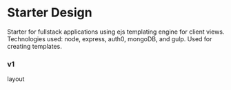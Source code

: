 # Starter Design
Starter for fullstack applications using ejs templating engine for client views. Technologies used: node, express, auth0, mongoDB, and gulp. Used for creating templates.
### v1
layout